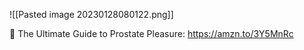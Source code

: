 
![[Pasted image 20230128080122.png]]

📖 The Ultimate Guide to Prostate Pleasure:
https://amzn.to/3Y5MnRc
